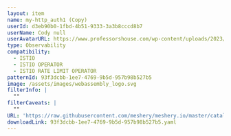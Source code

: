 ```yaml
---
layout: item
name: my-http_auth1 (Copy)
userId: d3eb90b0-1fbd-4b51-9333-3a3b8cccd8b7
userName: Cody null
userAvatarURL: https://www.professorshouse.com/wp-content/uploads/2023/06/dogs-4996.jpg
type: Observability
compatibility:
  - ISTIO
  - ISTIO OPERATOR
  - ISTIO RATE LIMIT OPERATOR
patternId: 93f3dcbb-1ee7-4769-9b5d-957b98b527b5
image: /assets/images/webassembly_logo.svg
filterInfo: |
  ""
filterCaveats: |
  ""
URL: 'https://raw.githubusercontent.com/meshery/meshery.io/master/catalog/93f3dcbb-1ee7-4769-9b5d-957b98b527b5.yaml'
downloadLink: 93f3dcbb-1ee7-4769-9b5d-957b98b527b5.yaml
---
```

